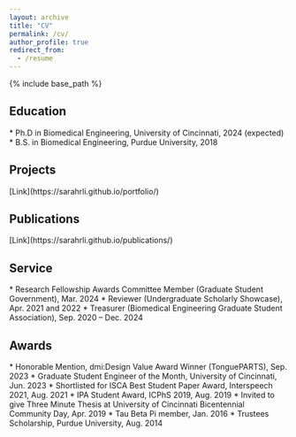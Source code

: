 ```yaml
---
layout: archive
title: "CV"
permalink: /cv/
author_profile: true
redirect_from:
  - /resume
---
```


{% include base_path %}

<h2>Education</h2>
* Ph.D in Biomedical Engineering, University of Cincinnati, 2024 (expected)
* B.S. in Biomedical Engineering, Purdue University, 2018

<h2>Projects</h2>
[Link](https://sarahrli.github.io/portfolio/)

<h2>Publications</h2>
[Link](https://sarahrli.github.io/publications/)

<h2>Service</h2>
* Research Fellowship Awards Committee Member (Graduate Student Government), Mar. 2024
*	Reviewer (Undergraduate Scholarly Showcase), Apr. 2021 and 2022
*	Treasurer (Biomedical Engineering Graduate Student Association), Sep. 2020 – Dec. 2024

<h2>Awards</h2>
* Honorable Mention, dmi:Design Value Award Winner (TonguePARTS), Sep. 2023
* Graduate Student Engineer of the Month, University of Cincinnati, Jun. 2023
* Shortlisted for ISCA Best Student Paper Award, Interspeech 2021, Aug. 2021
* IPA Student Award, ICPhS 2019, Aug. 2019
* Invited to give Three Minute Thesis at University of Cincinnati Bicentennial Community Day, Apr. 2019
* Tau Beta Pi member, Jan. 2016
* Trustees Scholarship, Purdue University, Aug. 2014
